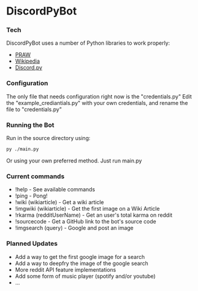 # DiscordPyBot

### Tech

DiscordPyBot uses a number of Python libraries to work properly:

* [PRAW](https://pypi.org/project/praw/)
* [Wikipedia](https://pypi.org/project/wikipedia/)
* [Discord.py](https://pypi.org/project/discord.py/)

### Configuration

 The only file that needs configuration right now is the "credentials.py"
 Edit the "example_crediantials.py" with your own credentials, and rename the file to "credentials.py"

### Running the Bot

Run in the source directory using:
```sh
py ./main.py
```
Or using your own preferred method. Just run main.py

### Current commands

 * !help - See available commands
 * !ping - Pong!
 * !wiki (wikiarticle) - Get a wiki article
 * !imgwiki (wikiarticle) - Get the first image on a Wiki Article
 * !rkarma (redditUserName) - Get an user's total karma on reddit
 * !sourcecode - Get a GitHub link to the bot's source code
 * !imgsearch (query) - Google and post an image

### Planned Updates
 
 * Add a way to get the first google image for a search
 * Add a way to deepfry the image of the google search
 * More reddit API feature implementations
 * Add some form of music player (spotify and/or youtube)
 * ...
